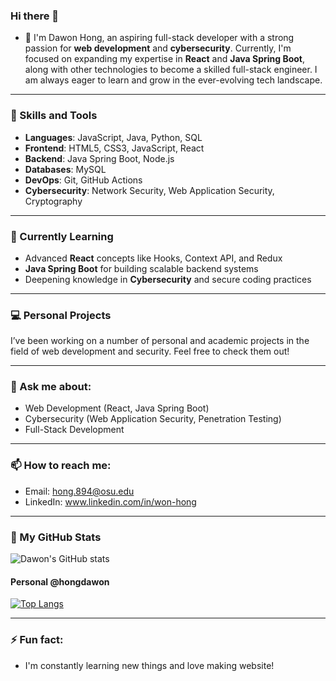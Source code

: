 ### Hi there 👋

- 🔭 
I'm Dawon Hong, an aspiring full-stack developer with a strong passion for **web development** and **cybersecurity**. Currently, I'm focused on expanding my expertise in **React** and **Java Spring Boot**, along with other technologies to become a skilled full-stack engineer. I am always eager to learn and grow in the ever-evolving tech landscape.

---

### 🚀 Skills and Tools
- **Languages**: JavaScript, Java, Python, SQL
- **Frontend**: HTML5, CSS3, JavaScript, React
- **Backend**: Java Spring Boot, Node.js
- **Databases**: MySQL
- **DevOps**: Git, GitHub Actions
- **Cybersecurity**: Network Security, Web Application Security, Cryptography

---

### 🌱 Currently Learning
- Advanced **React** concepts like Hooks, Context API, and Redux
- **Java Spring Boot** for building scalable backend systems
- Deepening knowledge in **Cybersecurity** and secure coding practices

---

### 💻 Personal Projects
I’ve been working on a number of personal and academic projects in the field of web development and security. Feel free to check them out!

---

### 💬 Ask me about:
- Web Development (React, Java Spring Boot)
- Cybersecurity (Web Application Security, Penetration Testing)
- Full-Stack Development

---

### 📫 How to reach me:
- Email: hong.894@osu.edu
- LinkedIn: www.linkedin.com/in/won-hong

---

### 🌟 My GitHub Stats
![Dawon's GitHub stats](https://github-readme-stats.vercel.app/api?username=hongdawon&show_icons=true&theme=radical)

#### Personal @hongdawon
[![Top Langs](https://github-readme-stats.vercel.app/api/top-langs/?username=hongdawon&layout=compact&hide=html,css&langs_count=10)](https://github.com/hongdawon/)

---

### ⚡ Fun fact:
- I'm constantly learning new things and love making website!
